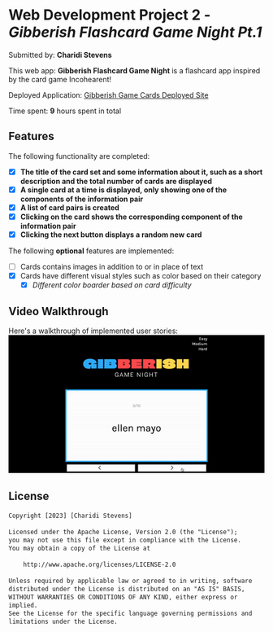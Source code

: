 # Web Development Project 2 - *Gibberish Flashcard Game Night Pt.1*

Submitted by: **Charidi Stevens**

This web app: **Gibberish Flashcard Game Night** is a flashcard app inspired by the card game Incohearent!

Deployed Application: [Gibberish Game Cards Deployed Site](https://gibberishgamecardspt1.netlify.app/)

Time spent: **9** hours spent in total

## Features

The following functionality are completed:

- [X] **The title of the card set and some information about it, such as a short description and the total number of cards are displayed**
- [X] **A single card at a time is displayed, only showing one of the components of the information pair**
- [X] **A list of card pairs is created**
- [X] **Clicking on the card shows the corresponding component of the information pair**
- [X] **Clicking the next button displays a random new card**
  
The following **optional** features are implemented:

- [ ] Cards contains images in addition to or in place of text
- [X] Cards have different visual styles such as color based on their category
  - [X] *Different color boarder based on card difficulty*

## Video Walkthrough

Here's a walkthrough of implemented user stories:
<img src="ezgif.com-video-to-gif (4).gif" width='700px' alt='Video Walkthrough'>


## License

    Copyright [2023] [Charidi Stevens]

    Licensed under the Apache License, Version 2.0 (the "License");
    you may not use this file except in compliance with the License.
    You may obtain a copy of the License at

        http://www.apache.org/licenses/LICENSE-2.0

    Unless required by applicable law or agreed to in writing, software
    distributed under the License is distributed on an "AS IS" BASIS,
    WITHOUT WARRANTIES OR CONDITIONS OF ANY KIND, either express or implied.
    See the License for the specific language governing permissions and
    limitations under the License.
